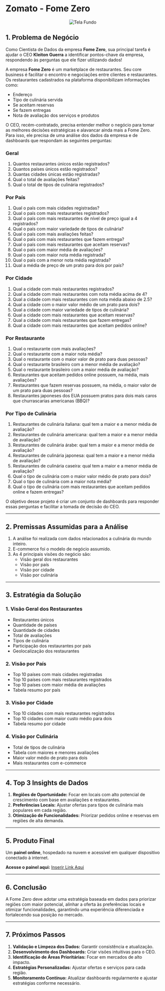 # Zomato - Fome Zero

<div align="center">
  <img src="tela-fundo.jpg" alt="Tela Fundo" />
</div>

## 1. Problema de Negócio

Como Cientista de Dados da empresa **Fome Zero**, sua principal tarefa é ajudar o CEO **Kleiton Guerra** a identificar pontos-chave da empresa, respondendo às perguntas que ele fizer utilizando dados!

A empresa **Fome Zero** é um marketplace de restaurantes. Seu core business é facilitar o encontro e negociações entre clientes e restaurantes. Os restaurantes cadastrados na plataforma disponibilizam informações como:

- Endereço
- Tipo de culinária servida
- Se aceitam reservas
- Se fazem entregas
- Nota de avaliação dos serviços e produtos

O CEO, recém-contratado, precisa entender melhor o negócio para tomar as melhores decisões estratégicas e alavancar ainda mais a Fome Zero. Para isso, ele precisa de uma análise dos dados da empresa e de dashboards que respondam às seguintes perguntas:

### **Geral**

1. Quantos restaurantes únicos estão registrados?
2. Quantos países únicos estão registrados?
3. Quantas cidades únicas estão registradas?
4. Qual o total de avaliações feitas?
5. Qual o total de tipos de culinária registrados?

### **Por País**

1. Qual o país com mais cidades registradas?
2. Qual o país com mais restaurantes registrados?
3. Qual o país com mais restaurantes de nível de preço igual a 4 registrados?
4. Qual o país com maior variedade de tipos de culinária?
5. Qual o país com mais avaliações feitas?
6. Qual o país com mais restaurantes que fazem entrega?
7. Qual o país com mais restaurantes que aceitam reservas?
8. Qual o país com maior média de avaliações?
9. Qual o país com maior nota média registrada?
10. Qual o país com a menor nota média registrada?
11. Qual a média de preço de um prato para dois por país?

### **Por Cidade**

1. Qual a cidade com mais restaurantes registrados?
2. Qual a cidade com mais restaurantes com nota média acima de 4?
3. Qual a cidade com mais restaurantes com nota média abaixo de 2.5?
4. Qual a cidade com o maior valor médio de um prato para dois?
5. Qual a cidade com maior variedade de tipos de culinária?
6. Qual a cidade com mais restaurantes que aceitam reservas?
7. Qual a cidade com mais restaurantes que fazem entregas?
8. Qual a cidade com mais restaurantes que aceitam pedidos online?

### **Por Restaurante**

1. Qual o restaurante com mais avaliações?
2. Qual o restaurante com a maior nota média?
3. Qual o restaurante com o maior valor de prato para duas pessoas?
4. Qual o restaurante brasileiro com a menor média de avaliação?
5. Qual o restaurante brasileiro com a maior média de avaliação?
6. Restaurantes que aceitam pedidos online possuem, na média, mais avaliações?
7. Restaurantes que fazem reservas possuem, na média, o maior valor de um prato para duas pessoas?
8. Restaurantes japoneses dos EUA possuem pratos para dois mais caros que churrascarias americanas (BBQ)?

### **Por Tipo de Culinária**

1. Restaurantes de culinária italiana: qual tem a maior e a menor média de avaliação?
2. Restaurantes de culinária americana: qual tem a maior e a menor média de avaliação?
3. Restaurantes de culinária árabe: qual tem a maior e a menor média de avaliação?
4. Restaurantes de culinária japonesa: qual tem a maior e a menor média de avaliação?
5. Restaurantes de culinária caseira: qual tem a maior e a menor média de avaliação?
6. Qual o tipo de culinária com o maior valor médio de prato para dois?
7. Qual o tipo de culinária com a maior nota média?
8. Qual o tipo de culinária com mais restaurantes que aceitam pedidos online e fazem entregas?

O objetivo desse projeto é criar um conjunto de dashboards para responder essas perguntas e facilitar a tomada de decisão do CEO.

---

## 2. Premissas Assumidas para a Análise

1. A análise foi realizada com dados relacionados a culinária do mundo inteiro.
2. E-commerce foi o modelo de negócio assumido.
3. As 4 principais visões do negócio são:
   - Visão geral dos restaurantes
   - Visão por país
   - Visão por cidade
   - Visão por culinária

---

## 3. Estratégia da Solução

### **1. Visão Geral dos Restaurantes**
- Restaurantes únicos
- Quantidade de países
- Quantidade de cidades
- Total de avaliações
- Tipos de culinária
- Participação dos restaurantes por país
- Geolocalização dos restaurantes

### **2. Visão por País**
- Top 10 países com mais cidades registradas
- Top 10 países com mais restaurantes registrados
- Top 10 países com maior média de avaliações
- Tabela resumo por país

### **3. Visão por Cidade**
- Top 10 cidades com mais restaurantes registrados
- Top 10 cidades com maior custo médio para dois
- Tabela resumo por cidade

### **4. Visão por Culinária**
- Total de tipos de culinária
- Tabela com maiores e menores avaliações
- Maior valor médio de prato para dois
- Mais restaurantes com e-commerce

---

## 4. Top 3 Insights de Dados

1. **Regiões de Oportunidade:** Focar em locais com alto potencial de crescimento com base em avaliações e restaurantes.
2. **Preferências Locais:** Ajustar ofertas para tipos de culinária mais populares em cada região.
3. **Otimização de Funcionalidades:** Priorizar pedidos online e reservas em regiões de alta demanda.

---

## 5. Produto Final

Um **painel online**, hospedado na nuvem e acessível em qualquer dispositivo conectado à internet.

**Acesse o painel aqui:** [Inserir Link Aqui](#)

---

## 6. Conclusão

A Fome Zero deve adotar uma estratégia baseada em dados para priorizar regiões com maior potencial, alinhar a oferta às preferências locais e otimizar funcionalidades, garantindo uma experiência diferenciada e fortalecendo sua posição no mercado.

---

## 7. Próximos Passos

1. **Validação e Limpeza dos Dados:** Garantir consistência e atualização.
2. **Desenvolvimento dos Dashboards:** Criar visões intuitivas para o CEO.
3. **Identificação de Áreas Prioritárias:** Focar em mercados de alto impacto.
4. **Estratégias Personalizadas:** Ajustar ofertas e serviços para cada região.
5. **Monitoramento Contínuo:** Atualizar dashboards regularmente e ajustar estratégias conforme necessário.

